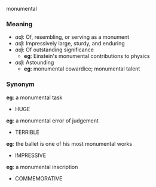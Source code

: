 monumental
### Meaning
+ _adj_: Of, resembling, or serving as a monument
+ _adj_: Impressively large, sturdy, and enduring
+ _adj_: Of outstanding significance
    + __eg__: Einstein's monumental contributions to physics
+ _adj_: Astounding
    + __eg__: monumental cowardice; monumental talent

### Synonym

__eg__: a monumental task

+ HUGE

__eg__: a monumental error of judgement

+ TERRIBLE

__eg__: the ballet is one of his most monumental works

+ IMPRESSIVE

__eg__: a monumental inscription

+ COMMEMORATIVE


